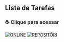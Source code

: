 ## Lista de Tarefas

### ☕ Clique para acessar


[![ONLINE](https://img.shields.io/badge/-ONLINE-blue?style=for-the-badge)](http://git.elio.rf.gd/lista-tarefas/)
[![REPOSITÓRI](https://img.shields.io/badge/-LOCAL/BAIXAR-blueviolet?style=for-the-badge)](https://github.com/elioo08/lista-tarefas/archive/refs/heads/main.zip)



